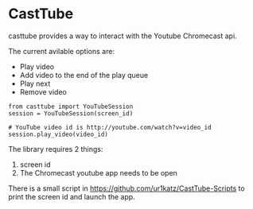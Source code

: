 # CastTube

casttube provides a way to interact with the Youtube Chromecast api.

The current avilable options are:
* Play video
* Add video to the end of the play queue
* Play next
* Remove video

```
from casttube import YouTubeSession
session = YouTubeSession(screen_id)

# YouTube video id is http://youtube.com/watch?v=video_id
session.play_video(video_id)
```

The library requires 2 things:
1. screen id
2. The Chromecast youtube app needs to be open

There is a small script in https://github.com/ur1katz/CastTube-Scripts to print the screen id and launch the app.


